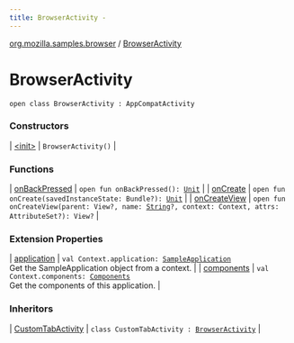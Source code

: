 ```yaml
---
title: BrowserActivity - 
---
```


[org.mozilla.samples.browser](../index.html) / [BrowserActivity](./index.html)

# BrowserActivity

`open class BrowserActivity : AppCompatActivity`

### Constructors

| [&lt;init&gt;](-init-.html) | `BrowserActivity()` |

### Functions

| [onBackPressed](on-back-pressed.html) | `open fun onBackPressed(): `[`Unit`](https://kotlinlang.org/api/latest/jvm/stdlib/kotlin/-unit/index.html) |
| [onCreate](on-create.html) | `open fun onCreate(savedInstanceState: Bundle?): `[`Unit`](https://kotlinlang.org/api/latest/jvm/stdlib/kotlin/-unit/index.html) |
| [onCreateView](on-create-view.html) | `open fun onCreateView(parent: View?, name: `[`String`](https://kotlinlang.org/api/latest/jvm/stdlib/kotlin/-string/index.html)`?, context: Context, attrs: AttributeSet?): View?` |

### Extension Properties

| [application](../../org.mozilla.samples.browser.ext/android.content.-context/application.html) | `val Context.application: `[`SampleApplication`](../-sample-application/index.html)<br>Get the SampleApplication object from a context. |
| [components](../../org.mozilla.samples.browser.ext/android.content.-context/components.html) | `val Context.components: `[`Components`](../-components/index.html)<br>Get the components of this application. |

### Inheritors

| [CustomTabActivity](../-custom-tab-activity/index.html) | `class CustomTabActivity : `[`BrowserActivity`](./index.md) |

